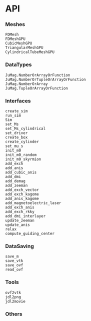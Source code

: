 # API

### Meshes

```@docs
FDMesh
FDMeshGPU
CubicMeshGPU
TriangularMeshGPU
CylindricalTubeMeshGPU
```


### DataTypes

```@docs
JuMag.NumberOrArrayOrFunction
JuMag.NumberOrTupleOrArrayOrFunction
JuMag.NumberOrArray
JuMag.TupleOrArrayOrFunction
```

### Interfaces

```@docs
create_sim
run_sim
Sim
set_Ms
set_Ms_cylindrical
set_driver
create_box
create_cylinder
set_mu_s
init_m0
init_m0_random
init_m0_skyrmion
add_exch
add_anis
add_cubic_anis
add_dmi
add_demag
add_zeeman
add_exch_vector
add_exch_kagome
add_anis_kagome
add_magnetoelectric_laser
add_exch_anis
add_exch_rkky
add_dmi_interlayer
update_zeeman
update_anis
relax
compute_guiding_center
```


### DataSaving

```@docs
save_m
save_vtk
save_ovf
read_ovf
```



### Tools

```@docs
ovf2vtk
jdl2png
jdl2movie
```

### Others


